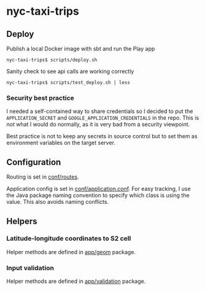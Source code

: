 # nyc-taxi-trips
## Deploy
Publish a local Docker image with sbt and run the Play app
```
nyc-taxi-trips$ scripts/deploy.sh
```
Sanity check to see api calls are working correctly
```
nyc-taxi-trips$ scripts/test_deploy.sh | less
```
### Security best practice
I needed a self-contained way to share credentials so I decided to put the `APPLICATION_SECRET` and `GOOGLE_APPLICATION_CREDENTIALS` in the repo. This is _not_ what I would do normally, as it is very bad from a security viewpoint.

Best practice is not to keep any secrets in source control but to set them as environment variables on the target server.
## Configuration
Routing is set in [conf/routes](conf/routes).

Application config is set in [conf/application.conf](conf/application.conf). For easy tracking, I use the Java package naming convention to specify which class is using the value. This also avoids naming conflicts.
## Helpers
### Latitude-longitude coordinates to S2 cell
Helper methods are defined in [app/geom](app/geom) package.
### Input validation
Helper methods are defined in [app/validation](app/validation) package.

